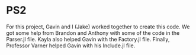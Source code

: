 # PS2
For this project, Gavin and I (Jake) worked together to create this code. We got some help from Brandon and Anthony with some of the code in the Parser.jl file. Kayla also helped Gavin with the Factory.jl file. Finally, Professor Varner helped Gavin with his Include.jl file. 
